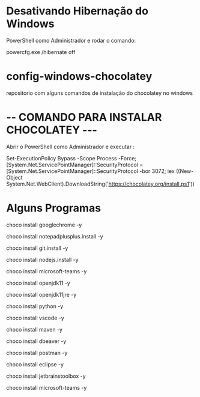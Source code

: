 # Desativando Hibernação do Windows

PowerShell como Administrador e rodar o comando: 

powercfg.exe /hibernate off 

# config-windows-chocolatey
repositorio com alguns comandos de instalação do chocolatey no windows

# -- COMANDO PARA INSTALAR  CHOCOLATEY ---

Abrir o PowerShell como Administrador e executar :

Set-ExecutionPolicy Bypass -Scope Process -Force; [System.Net.ServicePointManager]::SecurityProtocol = [System.Net.ServicePointManager]::SecurityProtocol -bor 3072; iex ((New-Object System.Net.WebClient).DownloadString('https://chocolatey.org/install.ps1'))

# Alguns Programas

choco install googlechrome -y

choco install notepadplusplus.install -y

choco install git.install -y

choco install nodejs.install -y

choco install microsoft-teams -y

choco install openjdk11 -y

choco install openjdk11jre -y

choco install python -y

choco install vscode -y

choco install maven -y

choco install dbeaver -y

choco install postman -y

choco install eclipse -y

choco install jetbrainstoolbox -y

choco install microsoft-teams -y
